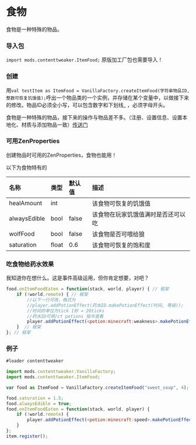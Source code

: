 # 食物

食物是一种特殊的物品。

### 导入包

`import mods.contenttweaker.ItemFood;` 原版加工厂包也需要导入！

### 创建

用`val testItem as ItemFood = VanillaFactory.createItemFood(字符串物品ID, 整数可恢复饥饿值);`呼出一个物品类的一个实例，并存储在某个变量中，以做接下来的修改。物品ID必须全小写，可以包含数字和下划线\_ ，必须字母开头。

食物是一种特殊的物品，接下来的操作与物品差不多。（注册、设置信息、设置本地化、材质与添加物品一致）[传送门](https://youyi580.gitbook.io/zentutorial/contenttweaker/vanilla-factory/item)

### 可用ZenProperties

创建物品时可用的ZenProperties，食物也能用！

以下为食物特有的

| 名称 | 类型 | 默认值 | 描述 |
| :--- | :--- | :--- | :--- |
| healAmount | int |  | 该食物可恢复的饥饿值 |
| alwaysEdible | bool | false | 该食物在玩家饥饿值满时是否还可以吃 |
| wolfFood | bool | false | 该食物是否可喂给狼 |
| saturation | float | 0.6 | 该食物可恢复的饱和度 |

### 吃食物给药水效果

我知道你在想什么。这是事件高级运用，但你肯定想要，对吧？

```javascript
food.onItemFoodEaten = function(stack, world, player) { // 框架
    if (!world.remote) { // 框架
        //以下一行可改，格式为
        //player.addPotionEffect(药水ID.makePotionEffect(时间, 等级));
        //时间的单位为tick 1秒 = 20ticks
        //药水ID可用/ct potions 指令查看
        player.addPotionEffect(<potion:minecraft:weakness>.makePotionEffect(60, 1)); // 吃食物给3s虚弱效果
    }  // 框架
}; // 框架
```

### 例子

```javascript
#loader contenttweaker

import mods.contenttweaker.VanillaFactory;
import mods.contenttweaker.ItemFood;

var food as ItemFood = VanillaFactory.createItemFood("sweet_soup", 4);

food.saturation = 1.5;
food.alwaysEdible = true;
food.onItemFoodEaten = function(stack, world, player) {
    if (!world.remote) {
        player.addPotionEffect(<potion:minecraft:speed>.makePotionEffect(100, 1));
    }
};
item.register();
```

